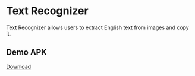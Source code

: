 # Text Recognizer

Text Recognizer allows users to extract English text from images and copy it.

## Demo APK

[Download](https://drive.google.com/file/d/1AH71tmtnoyh3vV1zm-sN7CWucBSpyvCq/view?usp=sharing)
